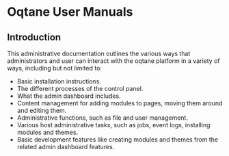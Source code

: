 # Oqtane User Manuals

## Introduction

This administrative documentation outlines the various ways that administrators and user can interact with the oqtane platform in a variety of ways, including but not limited to:

* Basic installation instructions.
* The different processes of the control panel.
* What the admin dashboard includes.
* Content management for adding modules to pages, moving them around and editing them.
* Administrative functions, such as file and user management.
* Various host administrative tasks, such as jobs, event logs, installing modules and themes.
* Basic development features like creating modules and themes from the related admin dashboard features.
